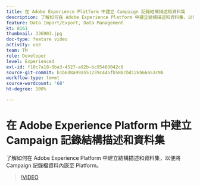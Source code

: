 ```yaml
---
title: 在 Adobe Experience Platform 中建立 Campaign 記錄結構描述和資料集
description: 了解如何在 Adobe Experience Platform 中建立結構描述和資料集，以便將 Campaign 記錄檔資料內嵌至 Platform。
feature: Data Import/Export, Data Management
kt: 8161
thumbnail: 336903.jpg
doc-type: feature video
activity: use
team: TM
role: Developer
level: Experienced
exl-id: f10c7a18-8ba3-4527-a92b-bc95403042c8
source-git-commit: b1b8d8a99a551239c445fb588cbd126b66a53c9b
workflow-type: tm+mt
source-wordcount: '68'
ht-degree: 100%

---
```


# 在 Adobe Experience Platform 中建立 Campaign 記錄結構描述和資料集

了解如何在 Adobe Experience Platform 中建立結構描述和資料集，以便將 Campaign 記錄檔資料內嵌至 Platform。

>[!VIDEO](https://video.tv.adobe.com/v/336903?quality=12&learn=on)
